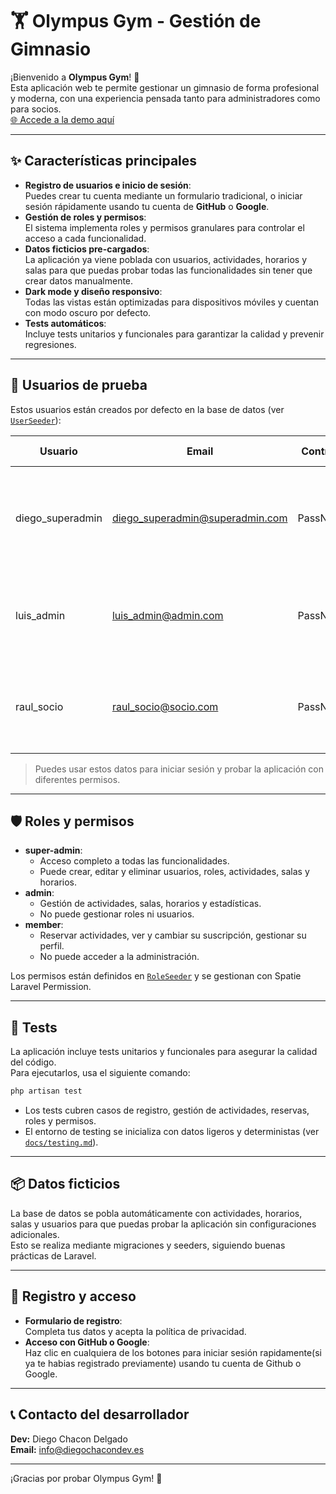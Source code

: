 # 🏋️ Olympus Gym - Gestión de Gimnasio

¡Bienvenido a **Olympus Gym**! 🚀  
Esta aplicación web te permite gestionar un gimnasio de forma profesional y moderna, con una experiencia pensada tanto para administradores como para socios.  
[🌐 Accede a la demo aquí](https://project-gym.diegochacondev.es/)

---

## ✨ Características principales

- **Registro de usuarios e inicio de sesión**:  
  Puedes crear tu cuenta mediante un formulario tradicional, o iniciar sesión rápidamente usando tu cuenta de **GitHub** o **Google**.  
- **Gestión de roles y permisos**:  
  El sistema implementa roles y permisos granulares para controlar el acceso a cada funcionalidad.
- **Datos ficticios pre-cargados**:  
  La aplicación ya viene poblada con usuarios, actividades, horarios y salas para que puedas probar todas las funcionalidades sin tener que crear datos manualmente.
- **Dark mode y diseño responsivo**:  
  Todas las vistas están optimizadas para dispositivos móviles y cuentan con modo oscuro por defecto.
- **Tests automáticos**:  
  Incluye tests unitarios y funcionales para garantizar la calidad y prevenir regresiones.

---

## 👤 Usuarios de prueba

Estos usuarios están creados por defecto en la base de datos (ver [`UserSeeder`](database/seeders/UserSeeder.php)):

| Usuario                | Email                           | Contraseña     | Rol         | Permisos principales                                                                 |
|------------------------|---------------------------------|---------------|-------------|--------------------------------------------------------------------------------------|
| diego_superadmin       | diego_superadmin@superadmin.com | PassNix$123   | super-admin | Acceso total: gestión de usuarios, roles, actividades, salas, suscripciones, etc.    |
| luis_admin             | luis_admin@admin.com            | PassNix$123   | admin       | Gestión de actividades, salas, horarios, estadísticas de suscripciones.              |
| raul_socio             | raul_socio@socio.com            | PassNix$123   | member      | Reservar actividades, ver suscripción, gestionar perfil y reservas.                  |

> Puedes usar estos datos para iniciar sesión y probar la aplicación con diferentes permisos.

---

## 🛡️ Roles y permisos

- **super-admin**:  
  - Acceso completo a todas las funcionalidades.
  - Puede crear, editar y eliminar usuarios, roles, actividades, salas y horarios.
- **admin**:  
  - Gestión de actividades, salas, horarios y estadísticas.
  - No puede gestionar roles ni usuarios.
- **member**:  
  - Reservar actividades, ver y cambiar su suscripción, gestionar su perfil.
  - No puede acceder a la administración.

Los permisos están definidos en [`RoleSeeder`](database/seeders/RoleSeeder.php) y se gestionan con Spatie Laravel Permission.

---

## 🧪 Tests

La aplicación incluye tests unitarios y funcionales para asegurar la calidad del código.  
Para ejecutarlos, usa el siguiente comando:

```sh
php artisan test
```

- Los tests cubren casos de registro, gestión de actividades, reservas, roles y permisos.
- El entorno de testing se inicializa con datos ligeros y deterministas (ver [`docs/testing.md`](docs/testing.md)).

---

## 📦 Datos ficticios

La base de datos se pobla automáticamente con actividades, horarios, salas y usuarios para que puedas probar la aplicación sin configuraciones adicionales.  
Esto se realiza mediante migraciones y seeders, siguiendo buenas prácticas de Laravel.

---

## 📲 Registro y acceso

- **Formulario de registro**:  
  Completa tus datos y acepta la política de privacidad.
- **Acceso con GitHub o Google**:  
  Haz clic en cualquiera de los botones para iniciar sesión rapidamente(si ya te habias registrado previamente) usando tu cuenta de Github o Google.

---

## 📞 Contacto del desarrollador

**Dev:** Diego Chacon Delgado  
**Email:** info@diegochacondev.es

---

¡Gracias por probar Olympus Gym! 💪  